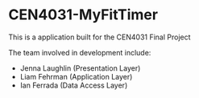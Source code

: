 # CEN4031-MyFitTimer

This is a application built for the CEN4031 Final Project

The team involved in development include:
* Jenna Laughlin (Presentation Layer)
* Liam Fehrman (Application Layer)
* Ian Ferrada (Data Access Layer)
